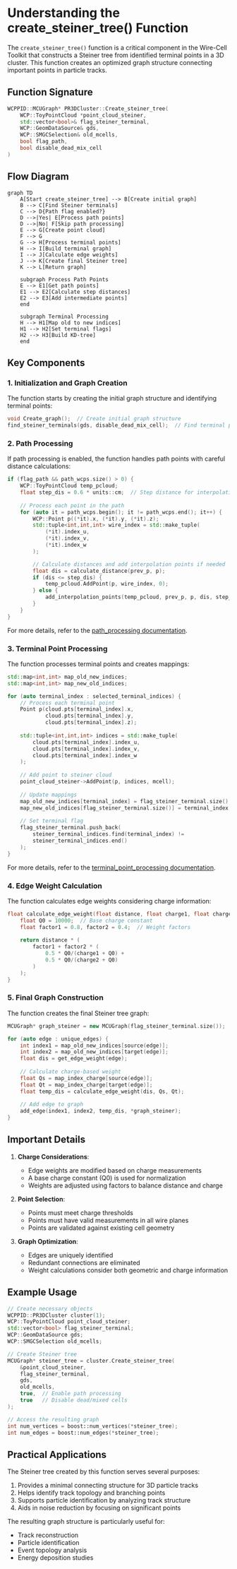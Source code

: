 # Understanding the create_steiner_tree() Function

The `create_steiner_tree()` function is a critical component in the Wire-Cell Toolkit that constructs a Steiner tree from identified terminal points in a 3D cluster. This function creates an optimized graph structure connecting important points in particle tracks.

## Function Signature

```cpp
WCPPID::MCUGraph* PR3DCluster::Create_steiner_tree(
    WCP::ToyPointCloud *point_cloud_steiner,
    std::vector<bool>& flag_steiner_terminal,
    WCP::GeomDataSource& gds,
    WCP::SMGCSelection& old_mcells,
    bool flag_path,
    bool disable_dead_mix_cell
)
```

## Flow Diagram

```mermaid
graph TD
    A[Start create_steiner_tree] --> B[Create initial graph]
    B --> C[Find Steiner terminals]
    C --> D{Path flag enabled?}
    D -->|Yes| E[Process path points]
    D -->|No| F[Skip path processing]
    E --> G[Create point cloud]
    F --> G
    G --> H[Process terminal points]
    H --> I[Build terminal graph]
    I --> J[Calculate edge weights]
    J --> K[Create final Steiner tree]
    K --> L[Return graph]

    subgraph Process Path Points
    E --> E1[Get path points]
    E1 --> E2[Calculate step distances]
    E2 --> E3[Add intermediate points]
    end

    subgraph Terminal Processing
    H --> H1[Map old to new indices]
    H1 --> H2[Set terminal flags]
    H2 --> H3[Build KD-tree]
    end
```

## Key Components

### 1. Initialization and Graph Creation
The function starts by creating the initial graph structure and identifying terminal points:

```cpp
void Create_graph();  // Create initial graph structure
find_steiner_terminals(gds, disable_dead_mix_cell);  // Find terminal points
```

### 2. Path Processing
If path processing is enabled, the function handles path points with careful distance calculations:

```cpp
if (flag_path && path_wcps.size() > 0) {
    WCP::ToyPointCloud temp_pcloud;
    float step_dis = 0.6 * units::cm;  // Step distance for interpolation
    
    // Process each point in the path
    for (auto it = path_wcps.begin(); it != path_wcps.end(); it++) {
        WCP::Point p((*it).x, (*it).y, (*it).z);
        std::tuple<int,int,int> wire_index = std::make_tuple(
            (*it).index_u, 
            (*it).index_v, 
            (*it).index_w
        );

        // Calculate distances and add interpolation points if needed
        float dis = calculate_distance(prev_p, p);
        if (dis <= step_dis) {
            temp_pcloud.AddPoint(p, wire_index, 0);
        } else {
            add_interpolation_points(temp_pcloud, prev_p, p, dis, step_dis);
        }
    }
}
```
 For more details, refer to the [path_processing documentation](./path_processing.md).

### 3. Terminal Point Processing
The function processes terminal points and creates mappings:

```cpp
std::map<int,int> map_old_new_indices;
std::map<int,int> map_new_old_indices;

for (auto terminal_index : selected_terminal_indices) {
    // Process each terminal point
    Point p(cloud.pts[terminal_index].x,
            cloud.pts[terminal_index].y,
            cloud.pts[terminal_index].z);
            
    std::tuple<int,int,int> indices = std::make_tuple(
        cloud.pts[terminal_index].index_u,
        cloud.pts[terminal_index].index_v,
        cloud.pts[terminal_index].index_w
    );
    
    // Add point to steiner cloud
    point_cloud_steiner->AddPoint(p, indices, mcell);
    
    // Update mappings
    map_old_new_indices[terminal_index] = flag_steiner_terminal.size();
    map_new_old_indices[flag_steiner_terminal.size()] = terminal_index;
    
    // Set terminal flag
    flag_steiner_terminal.push_back(
        steiner_terminal_indices.find(terminal_index) != 
        steiner_terminal_indices.end()
    );
}
```
For more details, refer to the [terminal_point_processing documentation](./terminal_point_processing.md).


### 4. Edge Weight Calculation
The function calculates edge weights considering charge information:

```cpp
float calculate_edge_weight(float distance, float charge1, float charge2) {
    float Q0 = 10000;  // Base charge constant
    float factor1 = 0.8, factor2 = 0.4;  // Weight factors
    
    return distance * (
        factor1 + factor2 * (
            0.5 * Q0/(charge1 + Q0) + 
            0.5 * Q0/(charge2 + Q0)
        )
    );
}
```

### 5. Final Graph Construction
The function creates the final Steiner tree graph:

```cpp
MCUGraph* graph_steiner = new MCUGraph(flag_steiner_terminal.size());

for (auto edge : unique_edges) {
    int index1 = map_old_new_indices[source(edge)];
    int index2 = map_old_new_indices[target(edge)];
    float dis = get_edge_weight(edge);
    
    // Calculate charge-based weight
    float Qs = map_index_charge[source(edge)];
    float Qt = map_index_charge[target(edge)];
    float temp_dis = calculate_edge_weight(dis, Qs, Qt);
    
    // Add edge to graph
    add_edge(index1, index2, temp_dis, *graph_steiner);
}
```

## Important Details

1. **Charge Considerations**: 
   - Edge weights are modified based on charge measurements
   - A base charge constant (Q0) is used for normalization
   - Weights are adjusted using factors to balance distance and charge

2. **Point Selection**:
   - Points must meet charge thresholds
   - Points must have valid measurements in all wire planes
   - Points are validated against existing cell geometry

3. **Graph Optimization**:
   - Edges are uniquely identified
   - Redundant connections are eliminated
   - Weight calculations consider both geometric and charge information

## Example Usage

```cpp
// Create necessary objects
WCPPID::PR3DCluster cluster(1);
WCP::ToyPointCloud point_cloud_steiner;
std::vector<bool> flag_steiner_terminal;
WCP::GeomDataSource gds;
WCP::SMGCSelection old_mcells;

// Create Steiner tree
MCUGraph* steiner_tree = cluster.Create_steiner_tree(
    &point_cloud_steiner,
    flag_steiner_terminal,
    gds,
    old_mcells,
    true,  // Enable path processing
    true   // Disable dead/mixed cells
);

// Access the resulting graph
int num_vertices = boost::num_vertices(*steiner_tree);
int num_edges = boost::num_edges(*steiner_tree);
```

## Practical Applications

The Steiner tree created by this function serves several purposes:
1. Provides a minimal connecting structure for 3D particle tracks
2. Helps identify track topology and branching points
3. Supports particle identification by analyzing track structure
4. Aids in noise reduction by focusing on significant points

The resulting graph structure is particularly useful for:
- Track reconstruction
- Particle identification
- Event topology analysis
- Energy deposition studies